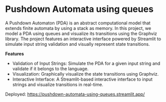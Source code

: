 # Pushdown Automata using queues
A Pushdown Automaton (PDA) is an abstract computational model that extends finite automata by using a stack as memory. In this project, we model a PDA using queues and visualize its transitions using the Graphviz library. The project features an interactive interface powered by Streamlit to simulate input string validation and visually represent state transitions.

**Features**  
* Validation of Input Strings: Simulate the PDA for a given input string and validate if it belongs to the language.  
* Visualization: Graphically visualize the state transitions using Graphviz.  
* Interactive Interface: A Streamlit-based interactive interface to input strings and visualize transitions in real-time.  

Deployed: https://pushdown-automata-using-queues.streamlit.app/
